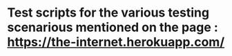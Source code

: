 # Test scripts for the various testing scenarious mentioned on the page : https://the-internet.herokuapp.com/
